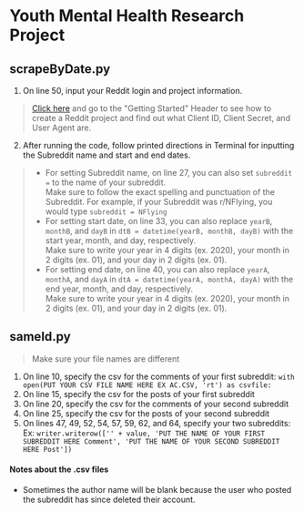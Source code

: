 # Youth Mental Health Research Project
## scrapeByDate.py
1. On line 50, input your Reddit login and project information.
>[Click here](https://towardsdatascience.com/scraping-reddit-data-1c0af3040768) and go to the "Getting Started" Header to see how to create a Reddit project and find out what Client ID, Client Secret, and User Agent are. <br />
2. After running the code, follow printed directions in Terminal for inputting the Subreddit name and start and end dates. 
>* For setting Subreddit name, on line 27, you can also set `subreddit =` to the name of your subreddit.  <br />
Make sure to follow the exact spelling and punctuation of the Subreddit. For example, if your Subreddit was r/NFlying, you would type `subreddit = NFlying`
>* For setting start date, on line 33, you can also replace `yearB`, `monthB`, and `dayB` in `dtB = datetime(yearB, monthB, dayB)` with the start year, month, and day, respectively.  <br />
Make sure to write your year in 4 digits (ex. 2020), your month in 2 digits (ex. 01), and your day in 2 digits (ex. 01).
>* For setting end date, on line 40, you can also replace `yearA`, `monthA`, and `dayA` in `dtA = datetime(yearA, monthA, dayA)` with the end year, month, and day, respectively. <br />
Make sure to write your year in 4 digits (ex. 2020), your month in 2 digits (ex. 01), and your day in 2 digits (ex. 01). <br />
## sameId.py
>Make sure your file names are different
1. On line 10, specify the csv for the comments of your first subreddit: `with open(PUT YOUR CSV FILE NAME HERE EX AC.CSV, 'rt') as csvfile:`
2. On line 15, specify the csv for the posts of your first subreddit
3. On line 20, specify the csv for the comments of your second subreddit
4. On line 25, specify the csv for the posts of your second subreddit
5. On lines 47, 49, 52, 54, 57, 59, 62, and 64, specify your two subreddits: <br />
Ex: `writer.writerow(['' + value, 'PUT THE NAME OF YOUR FIRST SUBREDDIT HERE Comment', 'PUT THE NAME OF YOUR SECOND SUBREDDIT HERE Post'])`

#### Notes about the .csv files
* Sometimes the author name will be blank because the user who posted the subreddit has since deleted their account.
